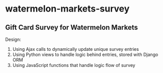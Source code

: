 # watermelon-markets-survey

## Gift Card Survey for Watermelon Markets

Design:
1. Using Ajax calls to dynamically update unique survey entries
2. Using Python views to handle logic behind entries, stored with Django ORM
3. Using JavaScript functions that handle logic flow of survey
